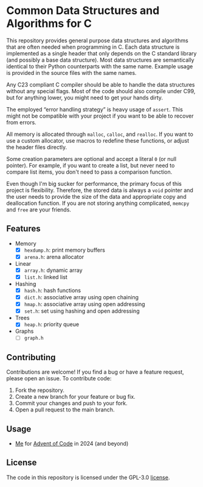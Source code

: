 # Common Data Structures and Algorithms for C

This repository provides general purpose data structures and algorithms that are often needed when
programming in C. Each data structure is implemented as a single header that only depends on the C
standard library (and possibly a base data structure). Most data structures are semantically
identical to their Python counterparts with the same name. Example usage is provided in the source
files with the same names.

Any C23 compliant C compiler should be able to handle the data structures without any special flags.
Most of the code should also compile under C99, but for anything lower, you might need to get your
hands dirty.

The employed “error handling strategy” is heavy usage of `assert`. This might not be compatible with
your project if you want to be able to recover from errors.

All memory is allocated through `malloc`, `calloc`, and `realloc`. If you want to use a custom
allocator, use macros to redefine these functions, or adjust the header files directly.

Some creation parameters are optional and accept a literal `0` (or null pointer). For example, if
you want to create a list, but never need to compare list items, you don't need to pass a comparison
function.

Even though I'm big sucker for performance, the primary focus of this project is flexibility.
Therefore, the stored data is always a `void` pointer and the user needs to provide the size of the
data and appropriate copy and deallocation function. If you are not storing anything complicated,
`memcpy` and `free` are your friends.

## Features

- Memory
    - [x] `hexdump.h`: print memory buffers
    - [x] `arena.h`: arena allocator
- Linear
    - [x] `array.h`: dynamic array
    - [x] `list.h`: linked list
- Hashing
    - [x] `hash.h`: hash functions
    - [x] `dict.h`: associative array using open chaining
    - [x] `hmap.h`: associative array using open addressing
    - [x] `set.h`: set using hashing and open addressing
- Trees
    - [x] `heap.h`: priority queue
- Graphs
    - [ ] `graph.h`

## Contributing

Contributions are welcome! If you find a bug or have a feature request, please open an issue. To
contribute code:

1. Fork the repository.
2. Create a new branch for your feature or bug fix.
3. Commit your changes and push to your fork.
4. Open a pull request to the main branch.

## Usage

- [Me](https://github.com/hheinzer/advent-of-code-c) for [Advent of Code](https://adventofcode.com/)
  in 2024 (and beyond)


## License

The code in this repository is licensed under the GPL-3.0 [license](LICENSE).

